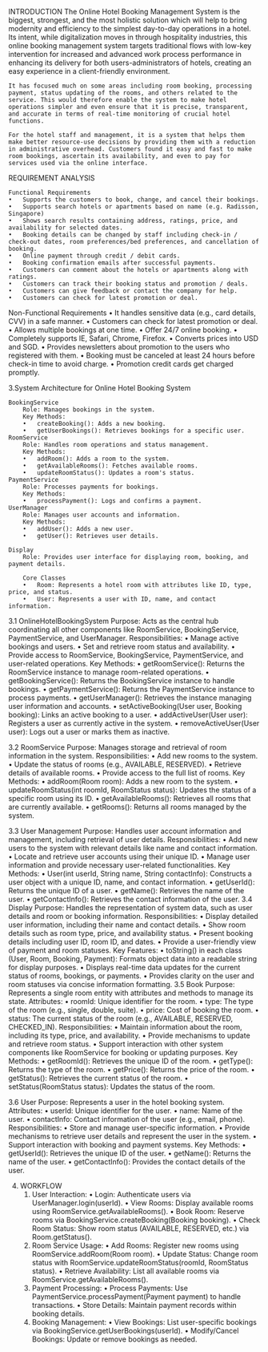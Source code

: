 INTRODUCTION
    The Online Hotel Booking Management System is the biggest, strongest, and the most holistic solution which will help to bring modernity and efficiency to the simplest day-to-day operations in a hotel. Its intent, while digitalization moves in through hospitality industries, this online booking management system targets traditional flows with low-key intervention for increased and advanced work process performance in enhancing its delivery for both users-administrators of hotels, creating an easy experience in a client-friendly environment.

    It has focused much on some areas including room booking, processing payment, status updating of the rooms, and others related to the service. This would therefore enable the system to make hotel operations simpler and even ensure that it is precise, transparent, and accurate in terms of real-time monitoring of crucial hotel functions.

    For the hotel staff and management, it is a system that helps them make better resource-use decisions by providing them with a reduction in administrative overhead. Customers found it easy and fast to make room bookings, ascertain its availability, and even to pay for services used via the online interface.


REQUIREMENT ANALYSIS

    Functional Requirements
    •	Supports the customers to book, change, and cancel their bookings.
    •	Supports search hotels or apartments based on name (e.g. Radisson, Singapore)
    •	Shows search results containing address, ratings, price, and availability for selected dates.
    •	Booking details can be changed by staff including check-in / check-out dates, room preferences/bed preferences, and cancellation of booking.
    •	Online payment through credit / debit cards.
    •	Booking confirmation emails after successful payments.
    •	Customers can comment about the hotels or apartments along with ratings.
    •	Customers can track their booking status and promotion / deals.
    •	Customers can give feedback or contact the company for help.
    •	Customers can check for latest promotion or deal.

Non-Functional Requirements
    •	It handles sensitive data (e.g., card details, CVV) in a safe manner.
    •	Customers can check for latest promotion or deal.
    •	Allows multiple bookings at one time.
    •	Offer 24/7 online booking.
    •	Completely supports IE, Safari, Chrome, Firefox.
    •	Converts prices into USD and SGD.
    •	Provides newsletters about promotion to the users who registered with them.
    •	Booking must be canceled at least 24 hours before check-in time to avoid charge.
    •	Promotion credit cards get charged promptly.



3.System Architecture for Online Hotel Booking System

    BookingService
        Role: Manages bookings in the system.
        Key Methods:
        •	createBooking(): Adds a new booking.
        •	getUserBookings(): Retrieves bookings for a specific user.
    RoomService
        Role: Handles room operations and status management.
        Key Methods:
        •	addRoom(): Adds a room to the system.
        •	getAvailableRooms(): Fetches available rooms.
        •	updateRoomStatus(): Updates a room's status.
    PaymentService
        Role: Processes payments for bookings.
        Key Methods:
        •	processPayment(): Logs and confirms a payment.
    UserManager
        Role: Manages user accounts and information.
        Key Methods:
        •	addUser(): Adds a new user.
        •	getUser(): Retrieves user details.

    Display
        Role: Provides user interface for displaying room, booking, and payment details.

        Core Classes
        •	Room: Represents a hotel room with attributes like ID, type, price, and status.
        •	User: Represents a user with ID, name, and contact information.
3.1 OnlineHotelBookingSystem
    Purpose:
    Acts as the central hub coordinating all other components like RoomService, BookingService, PaymentService, and UserManager.
    Responsibilities:
    •	Manage active bookings and users.
    •	Set and retrieve room status and availability.
    •	Provide access to RoomService, BookingService, PaymentService, and user-related operations.
    Key Methods:
    •	getRoomService(): Returns the RoomService instance to manage room-related operations.
    •	getBookingService(): Returns the BookingService instance to handle bookings.
    •	getPaymentService(): Returns the PaymentService instance to process payments.
    •	getUserManager(): Retrieves the instance managing user information and accounts.
    •	setActiveBooking(User user, Booking booking): Links an active booking to a user.
    •	addActiveUser(User user): Registers a user as currently active in the system.
    •	removeActiveUser(User user): Logs out a user or marks them as inactive.

3.2 RoomService
    Purpose:
    Manages storage and retrieval of room information in the system.
    Responsibilities:
    •	Add new rooms to the system.
    •	Update the status of rooms (e.g., AVAILABLE, RESERVED).
    •	Retrieve details of available rooms.
    •	Provide access to the full list of rooms.
    Key Methods:
    •	addRoom(Room room): Adds a new room to the system.
    •	updateRoomStatus(int roomId, RoomStatus status): Updates the status of a specific room using its ID.
    •	getAvailableRooms(): Retrieves all rooms that are currently available.
    •	getRooms(): Returns all rooms managed by the system.

3.3 User Management
    Purpose:
    Handles user account information and management, including retrieval of user details.
    Responsibilities:
    •	Add new users to the system with relevant details like name and contact information.
    •	Locate and retrieve user accounts using their unique ID.
    •	Manage user information and provide necessary user-related functionalities.
    Key Methods:
    •	User(int userId, String name, String contactInfo): Constructs a user object with a unique ID, name, and contact information.
    •	getUserId(): Returns the unique ID of a user.
    •	getName(): Retrieves the name of the user.
    •	getContactInfo(): Retrieves the contact information of the user.
3.4 Display
    Purpose:
    Handles the representation of system data, such as user details and room or booking information.
    Responsibilities:
    •	Display detailed user information, including their name and contact details.
    •	Show room details such as room type, price, and availability status.
    •	Present booking details including user ID, room ID, and dates.
    •	Provide a user-friendly view of payment and room statuses.
    Key Features:
    •	toString() in each class (User, Room, Booking, Payment): Formats object data into a readable string for display purposes.
    •	Displays real-time data updates for the current status of rooms, bookings, or payments.
    •	Provides clarity on the user and room statuses via concise information formatting.
3.5 Book
    Purpose:
    Represents a single room entity with attributes and methods to manage its state.
    Attributes:
    •	roomId: Unique identifier for the room.
    •	type: The type of the room (e.g., single, double, suite).
    •	price: Cost of booking the room.
    •	status: The current status of the room (e.g., AVAILABLE, RESERVED, CHECKED_IN).
    Responsibilities:
    •	Maintain information about the room, including its type, price, and availability.
    •	Provide mechanisms to update and retrieve room status.
    •	Support interaction with other system components like RoomService for booking or updating purposes.
    Key Methods:
    •	getRoomId(): Retrieves the unique ID of the room.
    •	getType(): Returns the type of the room.
    •	getPrice(): Returns the price of the room.
    •	getStatus(): Retrieves the current status of the room.
    •	setStatus(RoomStatus status): Updates the status of the room.

3.6 User
    Purpose:
    Represents a user in the hotel booking system.
    Attributes:
    •	userId: Unique identifier for the user.
    •	name: Name of the user.
    •	contactInfo: Contact information of the user (e.g., email, phone).
    Responsibilities:
    •	Store and manage user-specific information.
    •	Provide mechanisms to retrieve user details and represent the user in the system.
    •	Support interaction with booking and payment systems.
    Key Methods:
    •	getUserId(): Retrieves the unique ID of the user.
    •	getName(): Returns the name of the user.
    •	getContactInfo(): Provides the contact details of the user.

4. WORKFLOW
    1. User Interaction:
        •	Login: Authenticate users via UserManager.login(userId).
        •	View Rooms: Display available rooms using RoomService.getAvailableRooms().
        •	Book Room: Reserve rooms via BookingService.createBooking(Booking booking).
        •	Check Room Status: Show room status (AVAILABLE, RESERVED, etc.) via Room.getStatus().
    2. Room Service Usage:
        •	Add Rooms: Register new rooms using RoomService.addRoom(Room room).
        •	Update Status: Change room status with RoomService.updateRoomStatus(roomId, RoomStatus status).
        •	Retrieve Availability: List all available rooms via RoomService.getAvailableRooms().
    3. Payment Processing:
        •	Process Payments: Use PaymentService.processPayment(Payment payment) to handle transactions.
        •	Store Details: Maintain payment records within booking details.
    4. Booking Management:
        •	View Bookings: List user-specific bookings via BookingService.getUserBookings(userId).
        •	Modify/Cancel Bookings: Update or remove bookings as needed.


